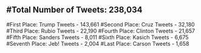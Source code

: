 #Total Number of Tweets: 238,034 
---
#First Place: Trump Tweets - 143,661
#Second Place: Cruz Tweets - 32,180
#Third Place: Rubio Tweets - 22,190
#Fourth Place: Clinton Tweets - 21,657
#Fifth Place: Sanders Tweets - 8,011
#Sixth Place: Kasich Tweets - 6,675
#Seventh Place: Jeb! Tweets - 2,004
#Last Place: Carson Tweets - 1,658
